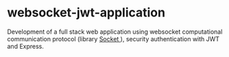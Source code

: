 # websocket-jwt-application
Development of a full stack web application using websocket computational communication protocol (library <a href="https://socket.io/" target="_blank"> Socket </a>), security authentication with JWT and Express.
